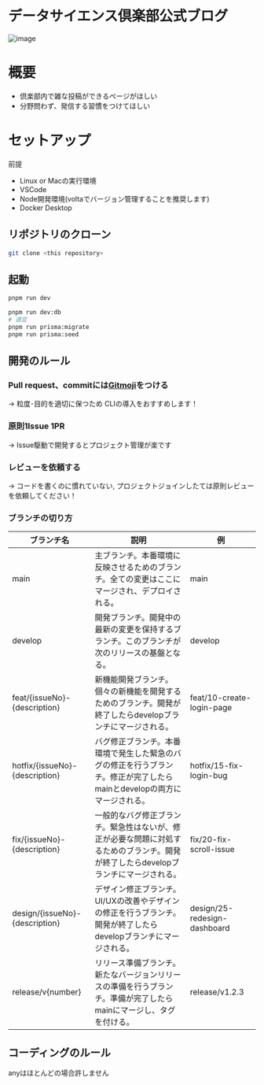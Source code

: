 # データサイエンス倶楽部公式ブログ

![image](https://github.com/ycu-engine/DSC-Blog/assets/104000239/312935e4-e4cc-4664-803f-1de545399557)

# 概要

- 倶楽部内で雑な投稿ができるページがほしい
- 分野問わず、発信する習慣をつけてほしい

# セットアップ

前提

- Linux or Macの実行環境
- VSCode
- Node開発環境(voltaでバージョン管理することを推奨します)
- Docker Desktop

## リポジトリのクローン

```bash
git clone <this repository>
```

## 起動

```bash
pnpm run dev
```

```bash
pnpm run dev:db
# 適宜
pnpm run prisma:migrate
pnpm run prisma:seed
```

## 開発のルール

### Pull request、commitには[Gitmoji](https://gitmoji.dev/)をつける

→ 粒度･目的を適切に保つため
CLIの導入をおすすめします！

### 原則1Issue 1PR

→ Issue駆動で開発するとプロジェクト管理が楽です

### レビューを依頼する

→ コードを書くのに慣れていない, プロジェクトジョインしたては原則レビューを依頼してください！

### ブランチの切り方

| ブランチ名                     | 説明                                                                                                                                | 例                           |
| ------------------------------ | ----------------------------------------------------------------------------------------------------------------------------------- | ---------------------------- |
| main                           | 主ブランチ。本番環境に反映させるためのブランチ。全ての変更はここにマージされ、デプロイされる。                                      | main                         |
| develop                        | 開発ブランチ。開発中の最新の変更を保持するブランチ。このブランチが次のリリースの基盤となる。                                        | develop                      |
| feat/{issueNo}-{description}   | 新機能開発ブランチ。個々の新機能を開発するためのブランチ。開発が終了したらdevelopブランチにマージされる。                           | feat/10-create-login-page    |
| hotfix/{issueNo}-{description} | バグ修正ブランチ。本番環境で発生した緊急のバグの修正を行うブランチ。修正が完了したらmainとdevelopの両方にマージされる。             | hotfix/15-fix-login-bug      |
| fix/{issueNo}-{description}    | 一般的なバグ修正ブランチ。緊急性はないが、修正が必要な問題に対処するためのブランチ。開発が終了したらdevelopブランチにマージされる。 | fix/20-fix-scroll-issue      |
| design/{issueNo}-{description} | デザイン修正ブランチ。UI/UXの改善やデザインの修正を行うブランチ。開発が終了したらdevelopブランチにマージされる。                    | design/25-redesign-dashboard |
| release/v{number}              | リリース準備ブランチ。新たなバージョンリリースの準備を行うブランチ。準備が完了したらmainにマージし、タグを付ける。                  | release/v1.2.3               |

## コーディングのルール

anyはほとんどの場合許しません
